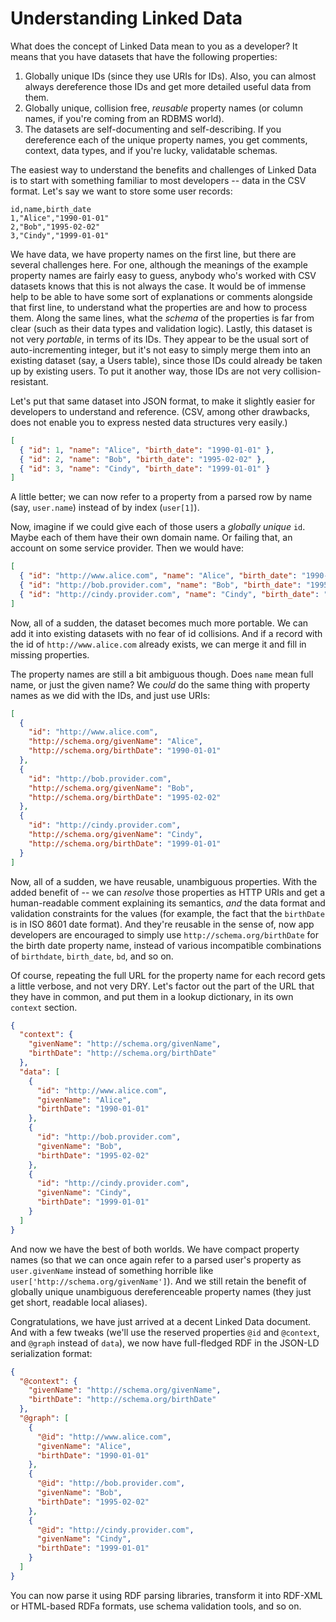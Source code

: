 # Understanding Linked Data

What does the concept of Linked Data mean to you as a developer? It means that
you have datasets that have the following properties:

 1. Globally unique IDs (since they use URIs for IDs). Also, you can almost
    always dereference those IDs and get more detailed useful data from them.
 2. Globally unique, collision free, *reusable* property names (or column names,
    if you're coming from an RDBMS world).
 3. The datasets are self-documenting and self-describing. If you dereference
    each of the unique property names, you get comments, context, data types,
    and if you're lucky, validatable schemas.

The easiest way to understand the benefits and challenges of Linked Data is to
start with something familiar to most developers -- data in the CSV format.
Let's say we want to store some user records:

```csv
id,name,birth_date
1,"Alice","1990-01-01"
2,"Bob","1995-02-02"
3,"Cindy","1999-01-01"
```

We have data, we have property names on the first line, but there are several
challenges here. For one, although the meanings of the example property names
are fairly easy to guess, anybody who's worked with CSV datasets knows that this
is not always the case. It would be of immense help to be able to have some sort
of explanations or comments alongside that first line, to understand what the
properties are and how to process them. Along the same lines, what the *schema*
of the properties is far from clear (such as their data types and validation
logic). Lastly, this dataset is not very *portable*, in terms of its IDs.
They appear to be the usual sort of auto-incrementing integer, but it's not easy
to simply merge them into an existing dataset (say, a Users table), since those
IDs could already be taken up by existing users. To put it another way, those
IDs are not very collision-resistant.

Let's put that same dataset into JSON format, to make it slightly easier for
developers to understand and reference. (CSV, among other drawbacks, does not
enable you to express nested data structures very easily.)

```json
[
  { "id": 1, "name": "Alice", "birth_date": "1990-01-01" },
  { "id": 2, "name": "Bob", "birth_date": "1995-02-02" },
  { "id": 3, "name": "Cindy", "birth_date": "1999-01-01" }
]
```

A little better; we can now refer to a property from a parsed row by name (say,
`user.name`) instead of by index (`user[1]`).

Now, imagine if we could give each of those users a *globally unique* `id`.
Maybe each of them have their own domain name. Or failing that, an account on
some service provider. Then we would have:

```json
[
  { "id": "http://www.alice.com", "name": "Alice", "birth_date": "1990-01-01" },
  { "id": "http://bob.provider.com", "name": "Bob", "birth_date": "1995-02-02" },
  { "id": "http://cindy.provider.com", "name": "Cindy", "birth_date": "1999-01-01" }
]
```

Now, all of a sudden, the dataset becomes much more portable. We can add it
into existing datasets with no fear of id collisions. And if a record with the
id of `http://www.alice.com` already exists, we can merge it and fill in missing
properties.

The property names are still a bit ambiguous though. Does `name` mean full name,
or just the given name? We *could* do the same thing with property names as we
did with the IDs, and just use URIs:

```json
[
  {
    "id": "http://www.alice.com",
    "http://schema.org/givenName": "Alice",
    "http://schema.org/birthDate": "1990-01-01"
  },
  {
    "id": "http://bob.provider.com",
    "http://schema.org/givenName": "Bob",
    "http://schema.org/birthDate": "1995-02-02"
  },
  {
    "id": "http://cindy.provider.com",
    "http://schema.org/givenName": "Cindy",
    "http://schema.org/birthDate": "1999-01-01"
  }
]
```

Now, all of a sudden, we have reusable, unambiguous properties. With the added
benefit of -- we can *resolve* those properties as HTTP URIs and get a
human-readable comment explaining its semantics, *and* the data format and
validation constraints for the values (for example, the fact that the
`birthDate` is in ISO 8601 date format). And they're reusable in the sense of,
now app developers are encouraged to simply use `http://schema.org/birthDate`
for the birth date property name, instead of various incompatible combinations
of `birthdate`, `birth_date`, `bd`, and so on.

Of course, repeating the full URL for the property name for each record gets
a little verbose, and not very DRY. Let's factor out the part of the URL that
they have in common, and put them in a lookup dictionary, in its own `context`
section.

```json
{
  "context": {
    "givenName": "http://schema.org/givenName",
    "birthDate": "http://schema.org/birthDate"
  },
  "data": [
    {
      "id": "http://www.alice.com",
      "givenName": "Alice",
      "birthDate": "1990-01-01"
    },
    {
      "id": "http://bob.provider.com",
      "givenName": "Bob",
      "birthDate": "1995-02-02"
    },
    {
      "id": "http://cindy.provider.com",
      "givenName": "Cindy",
      "birthDate": "1999-01-01"
    }
  ]
}
```

And now we have the best of both worlds. We have compact property names (so
that we  can once again refer to a parsed user's property as `user.givenName`
instead of something horrible like `user['http://schema.org/givenName']`). And
we still retain the benefit of globally unique unambiguous dereferenceable
property names (they just get short, readable local aliases).

Congratulations, we have just arrived at a decent Linked Data document. And
with a few tweaks (we'll use the reserved properties `@id` and `@context`, and
`@graph` instead of `data`), we now have full-fledged RDF in the JSON-LD
serialization format:

```json
{
  "@context": {
    "givenName": "http://schema.org/givenName",
    "birthDate": "http://schema.org/birthDate"
  },
  "@graph": [
    {
      "@id": "http://www.alice.com",
      "givenName": "Alice",
      "birthDate": "1990-01-01"
    },
    {
      "@id": "http://bob.provider.com",
      "givenName": "Bob",
      "birthDate": "1995-02-02"
    },
    {
      "@id": "http://cindy.provider.com",
      "givenName": "Cindy",
      "birthDate": "1999-01-01"
    }
  ]
}
```

You can now parse it using RDF parsing libraries, transform it into RDF-XML or
HTML-based RDFa formats, use schema validation tools, and so on.
